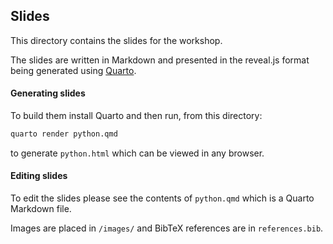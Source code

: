 ## Slides

This directory contains the slides for the workshop.

The slides are written in Markdown and presented in the reveal.js format being
generated using [Quarto](https://quarto.org/).


#### Generating slides

To build them install Quarto and then run, from this directory:
```bash
quarto render python.qmd
```
to generate `python.html` which can be viewed in any browser.


#### Editing slides

To edit the slides please see the contents of `python.qmd` which is a Quarto Markdown
file.

Images are placed in `/images/` and BibTeX references are in `references.bib`.
